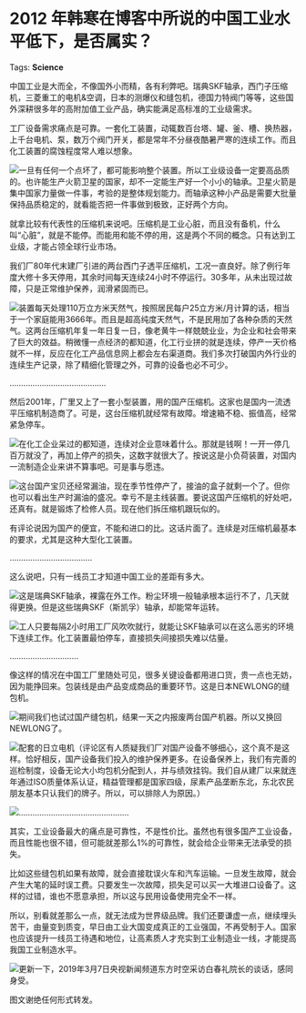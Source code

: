 # 2012 年韩寒在博客中所说的中国工业水平低下，是否属实？

Tags: **Science**

中国工业是大而全，不像国外小而精，各有利弊吧。瑞典SKF轴承，西门子压缩机，三菱重工的电机&空调，日本的测爆仪和缝包机，德国力特阀门等等，这些国外深耕很多年的高附加值工业产品，确实能满足高标准的工业级需求。

工厂设备需求痛点是可靠。一套化工装置，动辄数百台塔、罐、釜、槽、换热器，上千台电机、泵，数万个阀门开关，都是常年不分昼夜酷暑严寒的连续工作。而且化工装置的腐蚀程度常人难以想象。

![](https://pic1.zhimg.com/50/v2-55a4522c5438ad04179fa3d2d64fb746_hd.jpg?source=1940ef5c)一旦有任何一个点坏了，都可能影响整个装置。所以工业级设备一定要高品质的。也许能生产火箭卫星的国家，却不一定能生产好一个小小的轴承。卫星火箭是集中国家力量做一件事，考验的是整体规划能力。而轴承这种小产品是需要大批量保持品质稳定的，就看能否把一件事做到极致，正好两个方向。

就拿比较有代表性的压缩机来说吧。压缩机是工业心脏，而且没有备机，什么叫“心脏”，就是不能停。而能用和能不停的用，这是两个不同的概念。只有达到工业级，才能占领全球行业市场。

我们厂80年代末建厂引进的两台西门子透平压缩机，工况一直良好。除了例行年度大修十多天停用，其余时间每天连续24小时不停运行。30多年，从未出现过故障，只是正常维护保养，润滑紧固而已。

![](https://pic2.zhimg.com/50/v2-d1cabeb2f126cc6829dbf1fb149e295c_hd.jpg?source=1940ef5c)装置每天处理110万立方米天然气，按照居民每户25立方米/月计算的话，相当于一个家庭能用3666年。而且是超高纯度天然气，不是民用加了各种杂质的天然气。这两台压缩机年复一年日复一日，像老黄牛一样兢兢业业，为企业和社会带来了巨大的效益。稍微懂一点经济的都知道，化工行业拼的就是连续，停产一天价格就不一样，反应在化工产品信息网上都会左右渠道商。我们多次打破国内外行业的连续生产记录，除了精细化管理之外，可靠的设备也必不可少。

……………………………………

然后2001年，厂里又上了一套小型装置，用的国产压缩机。这家也是国内一流透平压缩机制造商了。可是，这台压缩机就经常有故障。增速箱不稳、振值高，经常紧急停车。

![](https://pic2.zhimg.com/50/v2-54ebf8299549e1be83e3d2cc315652f4_hd.jpg?source=1940ef5c)在化工企业呆过的都知道，连续对企业意味着什么。那就是钱啊！一开一停几百万就没了，再加上停产的损失，这数字就很大了。按说这是小负荷装置，对国内一流制造企业来讲不算事吧。可是事与愿违。

![](https://pic2.zhimg.com/50/v2-faefcf8d7c839816f4cf33934d4c6b28_hd.jpg?source=1940ef5c)这台国产宝贝还经常漏油，现在季节性停产了，接油的盒子就剩一个了。但你也可以看出生产时漏油的盛况。幸亏不是主线装置。要说这国产压缩机的好处吧，还真有。就是锻炼了检修人员。现在他们拆压缩机跟玩似的。

有评论说因为国产的便宜，不能和进口的比。这话片面了。连续是对压缩机最基本的要求，尤其是这种大型化工装置。

………………………………

这么说吧，只有一线员工才知道中国工业的差距有多大。

![](https://pic4.zhimg.com/50/v2-ca7567500823bdbcb616745e8c5a8fcd_hd.jpg?source=1940ef5c)这是瑞典SKF轴承，裸露在外工作。粉尘环境一般轴承根本运行不了，几天就得更换。但是这些瑞典SKF（斯凯孚）轴承，却能常年运转。

![](https://pic4.zhimg.com/50/v2-3fd9ebc495b666bf2609653b4391c5c8_hd.jpg?source=1940ef5c)工人只要每隔2小时用工厂风吹吹就行，就能让SKF轴承可以在这么恶劣的环境下连续工作。化工装置最怕停车，直接损失间接损失难以估量。

…………………………

像这样的情况在中国工厂里随处可见，很多关键设备都用进口货，贵一点也无妨，因为能挣回来。包装线是由产品变成商品的重要环节。这是日本NEWLONG的缝包机。

![](https://pic4.zhimg.com/50/v2-86d6f0519b967ba4db6f9963464c5d14_hd.jpg?source=1940ef5c)期间我们也试过国产缝包机，结果一天之内报废两台国产机器。所以又换回NEWLONG了。  


![](https://pic1.zhimg.com/50/v2-0ef00375aaac373ae97b953e47e7d41a_hd.jpg?source=1940ef5c)配套的日立电机（评论区有人质疑我们厂对国产设备不够细心，这个真不是这样。恰好相反，国产设备我们投入的维护保养更多。在设备保养上，我们有完善的巡检制度，设备无论大小均包机分配到人，并与绩效挂钩。我们自从建厂以来就连年通过ISO质量体系认证，精益管理都是国家四级，尿素产品垄断东北，东北农民朋友基本只认我们的牌子。所以，可以排除人为原因。）

![](https://pic4.zhimg.com/50/v2-e1098eeea9a0c1f7be9ea27fc3aff1f0_hd.jpg?source=1940ef5c)…………………………………………

其实，工业设备最大的痛点是可靠性，不是性价比。虽然也有很多国产工业设备，而且性能也很不错，但可能就差那么1%的可靠性，就会给企业带来无法承受的损失。

比如这些缝包机如果有故障，就会直接耽误火车和汽车运输。一旦发生故障，就会产生大笔的延时误工费。只要发生一次故障，损失足可以买一大堆进口设备了。这样的过错，谁也不愿意承担，所以这与民用设备使用完全不一样。

所以，别看就差那么一点，就无法成为世界级品牌。我们还要谦虚一点，继续埋头苦干，由量变到质变，早日由工业大国变成真正的工业强国，不再受制于人。国家也应该提升一线员工待遇和地位，让高素质人才充实到工业制造业一线，才能提高我国工业制造水平。

![](https://pic1.zhimg.com/50/v2-2b418986c1d164b5eeb3c126441ba242_hd.jpg?source=1940ef5c)更新一下，2019年3月7日央视新闻频道东方时空采访白春礼院长的谈话，感同身受。

图文谢绝任何形式转发。



